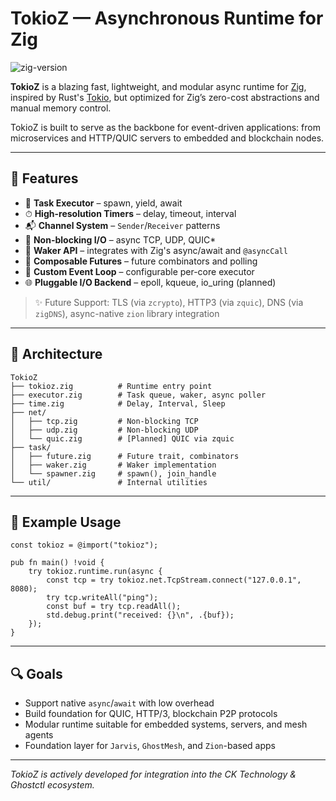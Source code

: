 # TokioZ — Asynchronous Runtime for Zig

![zig-version](https://img.shields.io/badge/zig-v0.15.0-blue?style=flat-square)

**TokioZ** is a blazing fast, lightweight, and modular async runtime for [Zig](https://ziglang.org), inspired by Rust's [Tokio](https://tokio.rs), but optimized for Zig’s zero-cost abstractions and manual memory control.

TokioZ is built to serve as the backbone for event-driven applications: from microservices and HTTP/QUIC servers to embedded and blockchain nodes.

---

## 🚀 Features

* 🔁 **Task Executor** – spawn, yield, await
* ⏱ **High-resolution Timers** – delay, timeout, interval
* 📬 **Channel System** – `Sender`/`Receiver` patterns
* 📡 **Non-blocking I/O** – async TCP, UDP, QUIC\*
* 🧠 **Waker API** – integrates with Zig's async/await and `@asyncCall`
* 🧩 **Composable Futures** – future combinators and polling
* 🧰 **Custom Event Loop** – configurable per-core executor
* 🌐 **Pluggable I/O Backend** – epoll, kqueue, io\_uring (planned)

> ✨ Future Support: TLS (via `zcrypto`), HTTP3 (via `zquic`), DNS (via `zigDNS`), async-native `zion` library integration

---

## 🔧 Architecture

```
TokioZ
├── tokioz.zig          # Runtime entry point
├── executor.zig        # Task queue, waker, async poller
├── time.zig            # Delay, Interval, Sleep
├── net/
│   ├── tcp.zig         # Non-blocking TCP
│   ├── udp.zig         # Non-blocking UDP
│   └── quic.zig        # [Planned] QUIC via zquic
├── task/
│   ├── future.zig      # Future trait, combinators
│   ├── waker.zig       # Waker implementation
│   └── spawner.zig     # spawn(), join_handle
└── util/               # Internal utilities
```

---

## 🧪 Example Usage

```zig
const tokioz = @import("tokioz");

pub fn main() !void {
    try tokioz.runtime.run(async {
        const tcp = try tokioz.net.TcpStream.connect("127.0.0.1", 8080);
        try tcp.writeAll("ping");
        const buf = try tcp.readAll();
        std.debug.print("received: {}\n", .{buf});
    });
}
```

---

## 🔍 Goals

* Support native `async`/`await` with low overhead
* Build foundation for QUIC, HTTP/3, blockchain P2P protocols
* Modular runtime suitable for embedded systems, servers, and mesh agents
* Foundation layer for `Jarvis`, `GhostMesh`, and `Zion`-based apps

---

*TokioZ is actively developed for integration into the CK Technology & Ghostctl ecosystem.*

